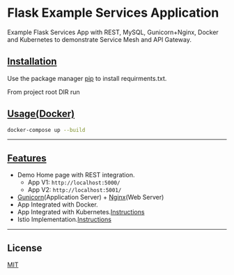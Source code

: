 # Flask Example Services Application

Example Flask Services App with REST, MySQL, Gunicorn+Nginx, Docker and Kubernetes to demonstrate Service Mesh and API Gateway.

## <u>Installation</u>

Use the package manager [pip](https://pip.pypa.io/en/stable/) to install requirments.txt.

From project root DIR run

## <u>Usage(Docker)</u>

```bash
docker-compose up --build
```

---

## <u>Features</u>

* Demo Home page with REST integration.
  * App V1: `http://localhost:5000/`
  * App V2: `http://localhost:5001/`
* [Gunicorn](https://gunicorn.org/)(Application Server) + [Nginx](https://www.nginx.com/)(Web Server)
* App Integrated with Docker.
* App Integrated with Kubernetes.[Instructions](k8s/README.md)
* Istio Implementation.[Instructions](k8s/istio/README.md)

---

## License

[MIT](https://choosealicense.com/licenses/mit/)